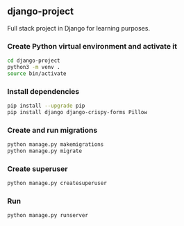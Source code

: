 ## django-project
Full stack project in Django for learning purposes.

### Create Python virtual environment and activate it
```bash
cd django-project
python3 -m venv .
source bin/activate
```

### Install dependencies
```bash
pip install --upgrade pip
pip install django django-crispy-forms Pillow
```

### Create and run migrations
```bash
python manage.py makemigrations
python manage.py migrate
```

### Create superuser
```bash
python manage.py createsuperuser
```

### Run
```bash
python manage.py runserver
```